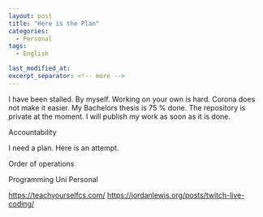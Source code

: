 ```yaml
---
layout: post
title: "Here is the Plan"
categories:
  - Personal
tags:
  - English

last_modified_at: 
excerpt_separator: <!-- more -->
---
```


I have been stalled. By myself. Working on your own is hard. Corona does not make it easier. My Bachelors thesis is 75 % done. The repository is private at the moment. I will publish my work as soon as it is done.

Accountability

I need a plan. Here is an attempt.

<!-- more -->

Order of operations

Programming
Uni
Personal

https://teachyourselfcs.com/
https://jordanlewis.org/posts/twitch-live-coding/